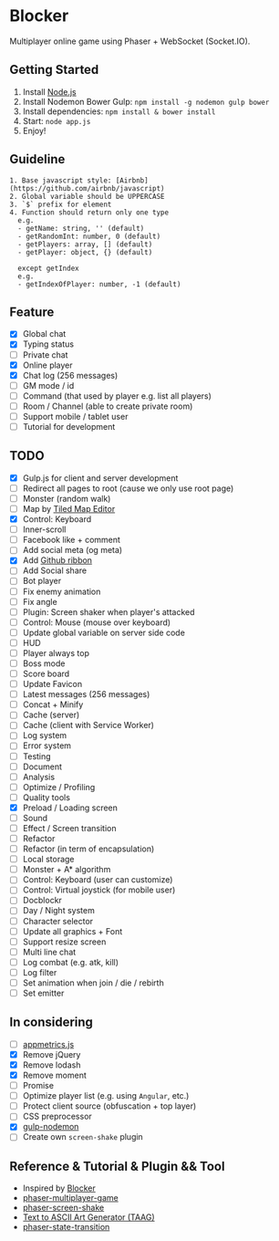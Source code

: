 # Blocker
Multiplayer online game using Phaser + WebSocket (Socket.IO).

## Getting Started
1. Install [Node.js](https://nodejs.org/en/)
2. Install Nodemon Bower Gulp: `npm install -g nodemon gulp bower`
3. Install dependencies: `npm install & bower install`
4. Start: `node app.js`
5. Enjoy!

## Guideline
```
1. Base javascript style: [Airbnb](https://github.com/airbnb/javascript)
2. Global variable should be UPPERCASE
3. `$` prefix for element
4. Function should return only one type
  e.g.
  - getName: string, '' (default)
  - getRandomInt: number, 0 (default)
  - getPlayers: array, [] (default)
  - getPlayer: object, {} (default)

  except getIndex
  e.g.
  - getIndexOfPlayer: number, -1 (default)
```

## Feature
- [x] Global chat
- [x] Typing status
- [ ] Private chat
- [x] Online player
- [x] Chat log (256 messages)
- [ ] GM mode / id
- [ ] Command (that used by player e.g. list all players)
- [ ] Room / Channel (able to create private room)
- [ ] Support mobile / tablet user
- [ ] Tutorial for development

## TODO
- [x] Gulp.js for client and server development
- [ ] Redirect all pages to root (cause we only use root page)
- [ ] Monster (random walk)
- [ ] Map by [Tiled Map Editor](http://www.mapeditor.org/)
- [x] Control: Keyboard
- [ ] Inner-scroll
- [ ] Facebook like + comment
- [ ] Add social meta (og meta)
- [x] Add [Github ribbon](http://tholman.com/github-corners/)
- [ ] Add Social share
- [ ] Bot player
- [ ] Fix enemy animation
- [ ] Fix angle
- [ ] Plugin: Screen shaker when player's attacked
- [ ] Control: Mouse (mouse over keyboard)
- [ ] Update global variable on server side code
- [ ] HUD
- [ ] Player always top
- [ ] Boss mode
- [ ] Score board
- [ ] Update Favicon
- [ ] Latest messages (256 messages)
- [ ] Concat + Minify
- [ ] Cache (server)
- [ ] Cache (client with Service Worker)
- [ ] Log system
- [ ] Error system
- [ ] Testing
- [ ] Document
- [ ] Analysis
- [ ] Optimize / Profiling
- [ ] Quality tools
- [x] Preload / Loading screen
- [ ] Sound
- [ ] Effect / Screen transition
- [ ] Refactor
- [ ] Refactor (in term of encapsulation)
- [ ] Local storage
- [ ] Monster + A* algorithm
- [ ] Control: Keyboard (user can customize)
- [ ] Control: Virtual joystick (for mobile user)
- [ ] Docblockr
- [ ] Day / Night system
- [ ] Character selector
- [ ] Update all graphics + Font
- [ ] Support resize screen
- [ ] Multi line chat
- [ ] Log combat (e.g. atk, kill)
- [ ] Log filter
- [ ] Set animation when join / die / rebirth
- [ ] Set emitter

## In considering
- [ ] [appmetrics.js](https://github.com/ebidel/appmetrics.js)
- [x] Remove jQuery
- [x] Remove lodash
- [x] Remove moment
- [ ] Promise
- [ ] Optimize player list (e.g. using `Angular`, etc.)
- [ ] Protect client source (obfuscation + top layer)
- [ ] CSS preprocessor
- [x] [gulp-nodemon](https://github.com/JacksonGariety/gulp-nodemon)
- [ ] Create own `screen-shake` plugin

## Reference & Tutorial & Plugin && Tool
- Inspired by [Blocker](http://blockergame.com/)
- [phaser-multiplayer-game](https://github.com/xicombd/phaser-multiplayer-game)
- [phaser-screen-shake](https://github.com/dmaslov/phaser-screen-shake)
- [Text to ASCII Art Generator (TAAG)](http://patorjk.com/software/taag/)
- [phaser-state-transition](phaser-state-transition-plugin)
